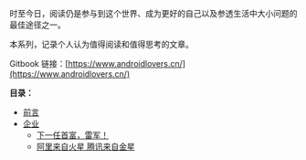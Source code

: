 时至今日，阅读仍是参与到这个世界、成为更好的自己以及参透生活中大小问题的最佳途径之一。

本系列，记录个人认为值得阅读和值得思考的文章。

Gitbook 链接：[https://www.androidlovers.cn/](https://www.androidlovers.cn/)

**目录：**

* [前言](README.md)
* [企业](/root/企业.md)
  - [下一任首富，雷军！](/company/下一任首富，雷军！.md)
  - [阿里来自火星 腾讯来自金星](/company/阿里来自火星,腾讯来自金星.md)
